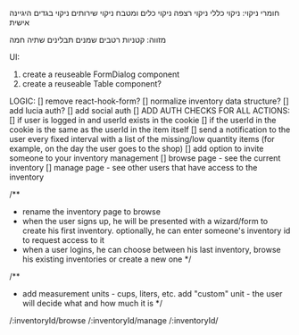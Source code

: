 חומרי ניקוי:
	ניקוי כללי
	ניקוי רצפה
	ניקוי כלים ומטבח
	ניקוי שירותים
	ניקוי בגדים
	היגיינה אישית

מזווה:
	קטניות
	רטבים
	שמנים
	תבלינים
	שתיה חמה

UI:
1. create a reuseable FormDialog component
2. create a reuseable Table component?

LOGIC:
[] remove react-hook-form?
[] normalize inventory data structure?
[] add lucia auth?
[] add social auth
[] ADD AUTH CHECKS FOR ALL ACTIONS:
	[] if user is logged in and userId exists in the cookie
	[] if the userId in the cookie is the same as the userId in the item itself
[] send a notification to the user every fixed interval with a list of the missing/low quantity items (for example, on the day the user goes to the shop)
[] add option to invite someone to your inventory management
[] browse page - see the current inventory
[] manage page - see other users that have access to the inventory

/**
 * rename the inventory page to browse
 * when the user signs up, he will be presented with a wizard/form to create his first inventory. optionally, he can enter someone's inventory id to request access to it
 * when a user logins, he can choose between his last inventory, browse his existing inventories or create a new one
 */

/**
 * add measurement units - cups, liters, etc. add "custom" unit - the user will decide what and how much it is
 */

/:inventoryId/browse
/:inventoryId/manage
/:inventoryId/

